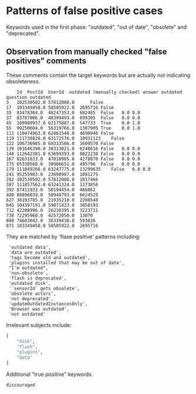 # Patterns of false positive cases

Keywords used in the first phase: "outdated", "out of date", "obsolete" and "deprecated".

## Observation from manually checked "false positives" comments

These comments contain the target keywords but are actually not indicating obsoleteness.

```tsv
	Id	PostId	UserId	outdated (manually checked)	answer outdated	question outdated
3	102530502.0	57812080.0		False		
17	103349458.0	58505922.0	2695716	False		
35	83478364.0	48247353.0	682485	False	0.0	0.0
37	83787006.0	48399493.0	699305	False	0.0	0.0
45	109988937.0	62175887.0	547733	True	0.0	1.0
55	99250604.0	56319766.0	1307905	True	0.0	1.0
111	110474963.0	62461548.0	4690946	False		
119	111738828.0	63172576.0	10931123	False		
122	106736985.0	60333506.0	1609570	False		
139	101646390.0	38313021.0	6248616	False	0.0	0.0
148	112642381.0	63699393.0	8822238	False	0.0	0.0
167	82631633.0	47818985.0	4278870	False	0.0	0.0
175	65330568.0	38986651.0	495796	False	0.0	0.0
179	111849266.0	63247775.0	13299635	False	0.0	0.0
241	95255983.0	23698987.0	1081275			
282	102530502.0	57812080.0	1017466			
387	111857562.0	63241324.0	1373856			
392	87411933.0	50194454.0	466862			
488	88896039.0	50948793.0	6624525			
627	38193785.0	21935218.0	2288548			
645	104397191.0	59071423.0	3858193			
712	42208996.0	26230395.0	3223711			
738	72295960.0	42572050.0	13070			
808	74603042.0	36339430.0	593036			
871	103349458.0	58505922.0	2695716			
```

They are matched by 'flase positive' patterns including:

```text
 'outdated data',
 'data are outdated',
 'tags become old and outdated',
 'plugins installed that may be out of date',
 "I'm outdated",
 'non-obsolete',
 'flash is deprecated',
 'outdated disk',
 '`sensorId` gets obsolete',
 'obsolete actors',
 'not deprecated',
 'updateOutdatedInstancesOnly',
 'Browser was outdated',
 'not outdated'
```

Irrelevant subjects include:

```py
[
    "disk",
    "flash", 
    "plugins",
    "data"
]
```

Additional "true positive" keywords.

```text
discouraged
```
